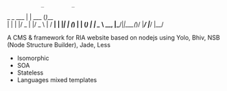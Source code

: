                _         _      
   _   _  ___ | | ___   (_)___  
  | | | |/ _ \| |/ _ \  | / __| 
  | |_| | (_) | | (_) | | \__ \ 
   \__, |\___/|_|\___(_)/ |___/ 
   |___/              |__/      

A CMS & framework for RIA website based on nodejs using Yolo, Bhiv, NSB (Node Structure Builder), Jade, Less

* Isomorphic
* SOA
* Stateless
* Languages mixed templates
